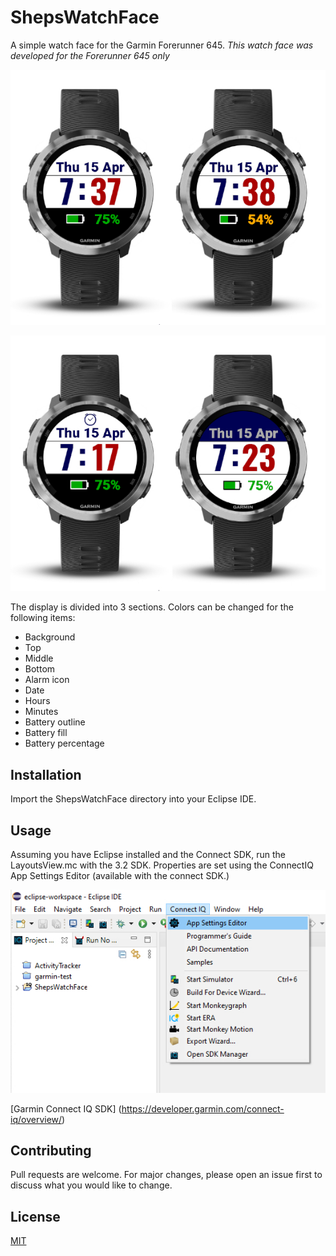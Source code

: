 # ShepsWatchFace
A simple watch face for the Garmin Forerunner 645. *This watch face was developed for the Forerunner 645 only*

![Image of 2 watch faces](/Images/readme-shepwatchface-1.jpg)

![Image of 2 watch faces](/Images/readme-shepwatchface-2.jpg)


The display is divided into 3 sections.  Colors can be changed for the following items:  

* Background
* Top
* Middle
* Bottom
* Alarm icon
* Date
* Hours
* Minutes
* Battery outline
* Battery fill
* Battery percentage


## Installation

Import the ShepsWatchFace directory into your Eclipse IDE.


## Usage

Assuming you have Eclipse installed and the Connect SDK, run the LayoutsView.mc with the 3.2 SDK. 
Properties are set using the ConnectIQ App Settings Editor (available with the connect SDK.)

![Image of 2 watch faces](/Images/readme-shepwatchface-3.jpg)


[Garmin Connect IQ SDK] (https://developer.garmin.com/connect-iq/overview/)

## Contributing
Pull requests are welcome. For major changes, please open an issue first to discuss what you would like to change.


## License
[MIT](https://choosealicense.com/licenses/mit/)



